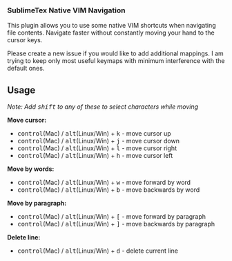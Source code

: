 ### SublimeTex Native VIM Navigation

This plugin allows you to use some native VIM shortcuts when navigating 
file contents. Navigate faster without constantly moving your hand to the 
cursor keys. 

Please create a new issue if you would like to add additional mappings. 
I am trying to keep only most useful keymaps with minimum interference with the
default ones.


## Usage

_Note: Add <kbd>shift</kbd> to any of these to select characters while moving_

**Move cursor:**
* <kbd>control</kbd>(Mac) / <kbd>alt</kbd>(Linux/Win) + <kbd>k</kbd> - move cursor up
* <kbd>control</kbd>(Mac) / <kbd>alt</kbd>(Linux/Win) + <kbd>j</kbd> - move cursor down
* <kbd>control</kbd>(Mac) / <kbd>alt</kbd>(Linux/Win) + <kbd>l</kbd> - move cursor right
* <kbd>control</kbd>(Mac) / <kbd>alt</kbd>(Linux/Win) + <kbd>h</kbd> - move cursor left

**Move by words:**
* <kbd>control</kbd>(Mac) / <kbd>alt</kbd>(Linux/Win) + <kbd>w</kbd> - move forward by word
* <kbd>control</kbd>(Mac) / <kbd>alt</kbd>(Linux/Win) + <kbd>b</kbd> - move backwards by word

**Move by paragraph:**
* <kbd>control</kbd>(Mac) / <kbd>alt</kbd>(Linux/Win) + <kbd>[</kbd> - move forward by paragraph
* <kbd>control</kbd>(Mac) / <kbd>alt</kbd>(Linux/Win) + <kbd>]</kbd> - move backwards by paragraph

**Delete line:**
* <kbd>control</kbd>(Mac) / <kbd>alt</kbd>(Linux/Win) + <kbd>d</kbd> - delete current line
